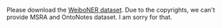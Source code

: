 Please download the [WeiboNER dataset](https://github.com/hltcoe/golden-horse/tree/master/data). Due to the copyrights, we can't provide MSRA and OntoNotes dataset. I am sorry for that.
